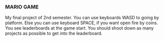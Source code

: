 ### MARIO GAME

My final project of 2nd semester. 
You can use keyboards WASD to going by platform. Else you can use keyboard SPACE, if you want open fire by coins. 
You see leaderboards at the game start. You should shoot down as many projects as possible to get into the leaderboard.
